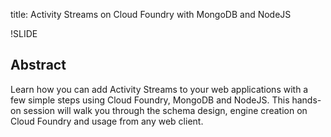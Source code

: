 title: Activity Streams on Cloud Foundry with MongoDB and NodeJS

!SLIDE

## Abstract
Learn how you can add Activity Streams to your web applications with a few simple steps using Cloud Foundry, MongoDB and NodeJS.
This hands-on session will walk you through the schema design, engine creation on Cloud Foundry and usage from any web client.
